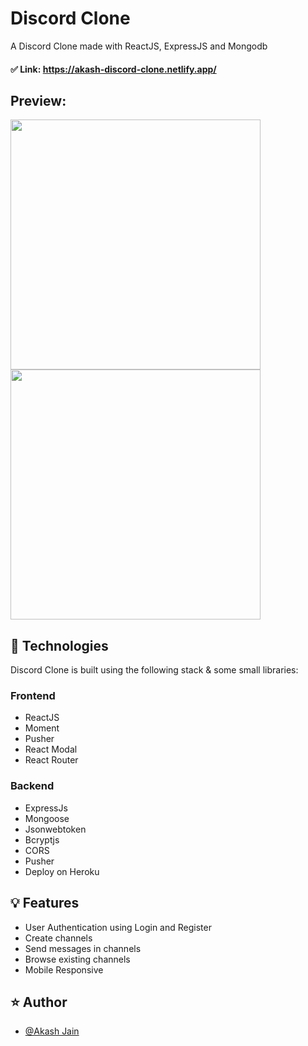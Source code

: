 # Discord Clone
A Discord Clone made with ReactJS, ExpressJS and Mongodb

#### ✅ Link: https://akash-discord-clone.netlify.app/

## Preview:

<img src="https://user-images.githubusercontent.com/46225357/166117489-7a44700d-3674-4b9a-8008-b0994ba0ebff.png" height="400" />
<img src="https://user-images.githubusercontent.com/46225357/166117522-e909feca-6785-4b6d-9bc9-837a58b45791.png" height="400" />

## 📝 Technologies
Discord Clone is built using the following stack & some small libraries:

### Frontend
- ReactJS
- Moment
- Pusher
- React Modal
- React Router

### Backend
- ExpressJs
- Mongoose
- Jsonwebtoken
- Bcryptjs
- CORS
- Pusher
- Deploy on Heroku

## 💡 Features
- User Authentication using Login and Register
- Create channels
- Send messages in channels
- Browse existing channels
- Mobile Responsive

## ⭐ Author
- [@Akash Jain](https://github.com/Akash20x)
